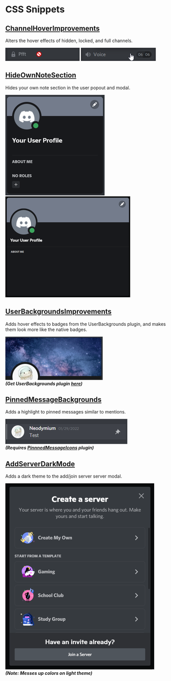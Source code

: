 # CSS Snippets
## [ChannelHoverImprovements](https://github.com/Neodymium7/BetterDiscordStuff/blob/main/CSS-Snippets/ChannelHoverImprovements.css)
Alters the hover effects of hidden, locked, and full channels.

![locked](./assets/channelhoverimprovements-locked.png) ![full](./assets/channelhoverimprovements-full.png)

## [HideOwnNoteSection](https://github.com/Neodymium7/BetterDiscordStuff/blob/main/CSS-Snippets/HideOwnNoteSection.css)
Hides your own note section in the user popout and modal.

![popout](./assets/hidenotesection-popout.png) ![modal](./assets/hidenotesection-modal.png)

## [UserBackgroundsImprovements](https://github.com/Neodymium7/BetterDiscordStuff/blob/main/CSS-Snippets/UserBackgroundsImprovements.css)
Adds hover effects to badges from the UserBackgrounds plugin, and makes them look more like the native badges.

![userbackgroundsimprovements](./assets/userbackgroundsimprovements.gif)  
***(Get UserBackgrounds plugin [here](https://github.com/Strencher/BetterDiscordStuff/blob/master/UserBackgrounds))***

## [PinnedMessageBackgrounds](https://github.com/Neodymium7/BetterDiscordStuff/blob/main/CSS-Snippets/PinnedMessageBackgrounds.css)
Adds a highlight to pinned messages similar to mentions.

![pinnedmessagebackgrounds](./assets/pinnedmessagebackgrounds.png)  
***(Requires [PinnnedMessageIcons](https://github.com/Neodymium7/BetterDiscordStuff/tree/main/PinnedMessageIcons) plugin)***

## [AddServerDarkMode](https://github.com/Neodymium7/BetterDiscordStuff/blob/main/CSS-Snippets/AddServerDarkMode.css)
Adds a dark theme to the add/join server server modal.

![addserverdarkmode](./assets/addserverdarkmode.gif)  
***(Note: Messes up colors on light theme)***